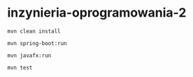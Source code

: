 # inzynieria-oprogramowania-2

```
mvn clean install
```

```
mvn spring-boot:run
```

```
mvn javafx:run
```

```
mvn test
```
